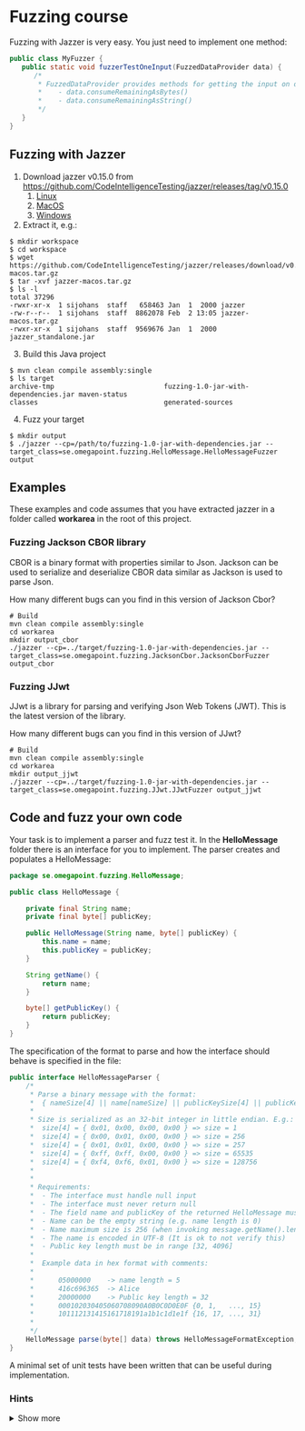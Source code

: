 # Fuzzing course
Fuzzing with Jazzer is very easy. You just need to implement one method:
```java
public class MyFuzzer {
   public static void fuzzerTestOneInput(FuzzedDataProvider data) {
      /*
       * FuzzedDataProvider provides methods for getting the input on different forms. E.g.:
       *    - data.consumeRemainingAsBytes()
       *    - data.consumeRemainingAsString()
       */
   }   
}
```

## Fuzzing with Jazzer
1. Download jazzer v0.15.0 from https://github.com/CodeIntelligenceTesting/jazzer/releases/tag/v0.15.0
   1. [Linux](https://github.com/CodeIntelligenceTesting/jazzer/releases/download/v0.15.0/jazzer-linux.tar.gz)
   2. [MacOS](https://github.com/CodeIntelligenceTesting/jazzer/releases/download/v0.15.0/jazzer-macos.tar.gz)
   3. [Windows](https://github.com/CodeIntelligenceTesting/jazzer/releases/download/v0.15.0/jazzer-windows.tar.gz)
2. Extract it, e.g.:
```shell
$ mkdir workspace
$ cd workspace
$ wget https://github.com/CodeIntelligenceTesting/jazzer/releases/download/v0.15.0/jazzer-macos.tar.gz
$ tar -xvf jazzer-macos.tar.gz
$ ls -l
total 37296
-rwxr-xr-x  1 sijohans  staff   658463 Jan  1  2000 jazzer
-rw-r--r--  1 sijohans  staff  8862078 Feb  2 13:05 jazzer-macos.tar.gz
-rwxr-xr-x  1 sijohans  staff  9569676 Jan  1  2000 jazzer_standalone.jar
```
3. Build this Java project
```shell
$ mvn clean compile assembly:single
$ ls target                        
archive-tmp                           fuzzing-1.0-jar-with-dependencies.jar maven-status
classes                               generated-sources
```
4. Fuzz your target
```shell
$ mkdir output
$ ./jazzer --cp=/path/to/fuzzing-1.0-jar-with-dependencies.jar --target_class=se.omegapoint.fuzzing.HelloMessage.HelloMessageFuzzer output
```
## Examples
These examples and code assumes that you have extracted jazzer in a folder called **workarea** in the root of this project.
### Fuzzing Jackson CBOR library
CBOR is a binary format with properties similar to Json. Jackson can be used to serialize and deserialize CBOR data similar as Jackson is used to parse Json.

How many different bugs can you find in this version of Jackson Cbor?
```
# Build
mvn clean compile assembly:single
cd workarea
mkdir output_cbor
./jazzer --cp=../target/fuzzing-1.0-jar-with-dependencies.jar --target_class=se.omegapoint.fuzzing.JacksonCbor.JacksonCborFuzzer output_cbor
```

### Fuzzing JJwt
JJwt is a library for parsing and verifying Json Web Tokens (JWT). This is the latest version of the library.

How many different bugs can you find in this version of JJwt?
```
# Build
mvn clean compile assembly:single
cd workarea
mkdir output_jjwt
./jazzer --cp=../target/fuzzing-1.0-jar-with-dependencies.jar --target_class=se.omegapoint.fuzzing.JJwt.JJwtFuzzer output_jjwt
```

## Code and fuzz your own code
Your task is to implement a parser and fuzz test it. In the **HelloMessage** folder there is an interface for you to implement. The parser creates and populates a HelloMessage:
```java
package se.omegapoint.fuzzing.HelloMessage;

public class HelloMessage {

    private final String name;
    private final byte[] publicKey;

    public HelloMessage(String name, byte[] publicKey) {
        this.name = name;
        this.publicKey = publicKey;
    }

    String getName() {
        return name;
    }

    byte[] getPublicKey() {
        return publicKey;
    }
}

```

The specification of the format to parse and how the interface should behave is specified in the file:
```java
public interface HelloMessageParser {
    /*
     * Parse a binary message with the format:
     *  { nameSize[4] || name[nameSize] || publicKeySize[4] || publicKey[publicKeySize] }
     *
     * Size is serialized as an 32-bit integer in little endian. E.g.:
     *  size[4] = { 0x01, 0x00, 0x00, 0x00 } => size = 1
     *  size[4] = { 0x00, 0x01, 0x00, 0x00 } => size = 256
     *  size[4] = { 0x01, 0x01, 0x00, 0x00 } => size = 257
     *  size[4] = { 0xff, 0xff, 0x00, 0x00 } => size = 65535
     *  size[4] = { 0xf4, 0xf6, 0x01, 0x00 } => size = 128756
     *
     *
     * Requirements:
     *  - The interface must handle null input
     *  - The interface must never return null
     *  - The field name and publicKey of the returned HelloMessage must not be null
     *  - Name can be the empty string (e.g. name length is 0)
     *  - Name maximum size is 256 (when invoking message.getName().length())
     *  - The name is encoded in UTF-8 (It is ok to not verify this)
     *  - Public key length must be in range [32, 4096]
     * 
     *  Example data in hex format with comments:
     * 
     *      05000000    -> name length = 5
     *      416c696365  -> Alice
     *      20000000    -> Public key length = 32
     *      000102030405060708090A0B0C0D0E0F {0, 1,   ..., 15}
     *      101112131415161718191a1b1c1d1e1f {16, 17, ..., 31}
     *
     */
    HelloMessage parse(byte[] data) throws HelloMessageFormatException;
}

```
A minimal set of unit tests have been written that can be useful during implementation.

### Hints
<details>
<summary>Show more</summary>

```java
// One way of parsing an integer from byte[]
public static final int bytesToIntLE(byte[] arr, int offset) {
   int i = offset;
   int result = (arr[i++] & 0x00ff);
   result |= (arr[i++] & 0x00ff) << 8;
   result |= (arr[i++] & 0x00ff) << 16;
   result |= (arr[i] & 0x00ff) << 24;
   return result;
}
// Another way
public static void main(String[] args) {
   byte[] bytes = new byte[]{ 0x01, 0x00, 0x00, 0x00 };
   int x = java.nio.ByteBuffer.wrap(bytes, 0, 4).order(ByteOrder.LITTLE_ENDIAN).getInt();
   System.out.println(x);
}
```
</details>